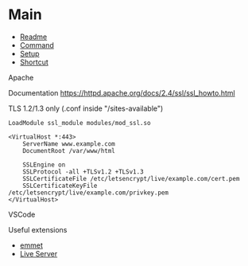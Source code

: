# Main
* [Readme](./readme.md)
* [Command](./command.md)
* [Setup](#Index)
* [Shortcut](./shortcut.md)

Apache

Documentation
https://httpd.apache.org/docs/2.4/ssl/ssl_howto.html

TLS 1.2/1.3 only (.conf inside "/sites-available")

```text 
LoadModule ssl_module modules/mod_ssl.so

<VirtualHost *:443>
    ServerName www.example.com
    DocumentRoot /var/www/html

    SSLEngine on
    SSLProtocol -all +TLSv1.2 +TLSv1.3
    SSLCertificateFile /etc/letsencrypt/live/example.com/cert.pem
    SSLCertificateKeyFile /etc/letsencrypt/live/example.com/privkey.pem
</VirtualHost>
```

VSCode

Useful extensions
* [emmet](https://docs.emmet.io/)
* [Live Server](https://ritwickdey.github.io/vscode-live-server/)
